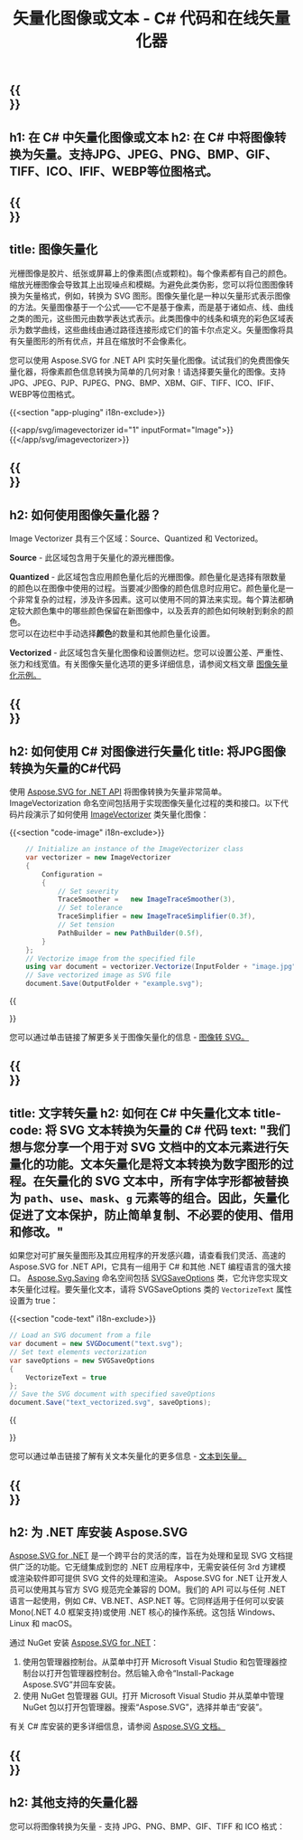 ﻿---
translation: true
template: /templates/_template-vectorization.md
title: 矢量化图像或文本 - C# 代码和在线矢量化器
url: /net/vectorization/
description: 将图像或 SVG 文本转换为矢量图形并将输出保存为 SVG 文件。在线或在 C# 中矢量化图像或文本！
---

{{<section banner>}}
---
h1: 在 C# 中矢量化图像或文本
h2: 在 C# 中将图像转换为矢量。支持JPG、JPEG、PNG、BMP、GIF、TIFF、ICO、IFIF、WEBP等位图格式。
---

{{<section overview>}}
---
title: 图像矢量化
---

光栅图像是胶片、纸张或屏幕上的像素图(点或颗粒)。每个像素都有自己的颜色。缩放光栅图像会导致其上出现噪点和模糊。为避免此类伪影，您可以将位图图像转换为矢量格式，例如，转换为 SVG 图形。图像矢量化是一种以矢量形式表示图像的方法。矢量图像基于一个公式——它不是基于像素，而是基于诸如点、线、曲线之类的图元，这些图元由数学表达式表示。此类图像中的线条和填充的彩色区域表示为数学曲线，这些曲线由通过路径连接形成它们的笛卡尔点定义。矢量图像将具有矢量图形的所有优点，并且在缩放时不会像素化。
 
您可以使用 Aspose.SVG for .NET API 实时矢量化图像。试试我们的免费图像矢量化器，将像素颜色信息转换为简单的几何对象！请选择要矢量化的图像。支持JPG、JPEG、PJP、PJPEG、PNG、BMP、XBM、GIF、TIFF、ICO、IFIF、WEBP等位图格式。

{{<section "app-pluging" i18n-exclude>}}

{{<app/svg/imagevectorizer id="1" inputFormat="Image">}}{{</app/svg/imagevectorizer>}}

{{<section plugin-use>}}
---
h2: 如何使用图像矢量化器？
---

Image Vectorizer 具有三个区域：Source、Quantized 和 Vectorized。

<b>Source</b> - 此区域包含用于矢量化的源光栅图像。

<b>Quantized</b> - 此区域包含应用颜色量化后的光栅图像。颜色量化是选择有限数量的颜色以在图像中使用的过程。当要减少图像的颜色信息时应用它。颜色量化是一个非常复杂的过程，涉及许多因素。这可以使用不同的算法来实现。每个算法都确定较大颜色集中的哪些颜色保留在新图像中，以及丢弃的颜色如何映射到剩余的颜色。 <br>您可以在边栏中手动选择<b>颜色</b>的数量和其他颜色量化设置。

<b>Vectorized</b> - 此区域包含矢量化图像和设置侧边栏。您可以设置公差、严重性、张力和线宽值。有关图像矢量化选项的更多详细信息，请参阅文档文章 <a href="https://docs.aspose.com/svg/net/how-to-work-with-aspose-svg-api/image-vectorization-examples/" target="_blank">图像矢量化示例。</a>

{{<section image-vectorization>}}
---
h2: 如何使用 C# 对图像进行矢量化
title: 将JPG图像转换为矢量的C#代码
---

使用 <a href="https://products.aspose.com/svg/{{lang.url-fragment}}net/" target="_blank">Aspose.SVG for .NET API</a> 将图像转换为矢量非常简单。 ImageVectorization 命名空间包括用于实现图像矢量化过程的类和接口。以下代码片段演示了如何使用 <a href="https://reference.aspose.com/svg/net/aspose.svg.imagevectorization/imagevectorizer/" target="_blank">ImageVectorizer</a> 类矢量化图像：

{{<section "code-image" i18n-exclude>}}

```cs       
	// Initialize an instance of the ImageVectorizer class
    var vectorizer = new ImageVectorizer
    {
        Configuration = 
		{
			// Set severity
			TraceSmoother =   new ImageTraceSmoother(3),
			// Set tolerance
			TraceSimplifier = new ImageTraceSimplifier(0.3f),
			// Set tension
        	PathBuilder = new PathBuilder(0.5f),
		}
    };
    // Vectorize image from the specified file
	using var document = vectorizer.Vectorize(InputFolder + "image.jpg");
    // Save vectorized image as SVG file 
	document.Save(OutputFolder + "example.svg");
```

{{<section link-image>}}

您可以通过单击链接了解更多关于图像矢量化的信息 - <a href="https://products.aspose.com/svg/{{lang.url-fragment}}net/vectorization/image-to-svg/">图像转 SVG。</a>


{{<section text-vectorization>}}
---
title: 文字转矢量
h2: 如何在 C# 中矢量化文本
title-code: 将 SVG 文本转换为矢量的 C# 代码
text: "我们想与您分享一个用于对 SVG 文档中的文本元素进行矢量化的功能。文本矢量化是将文本转换为数字图形的过程。在矢量化的 SVG 文本中，所有字体字形都被替换为 `path`、`use`、`mask`、`g` 元素等的组合。因此，矢量化促进了文本保护，防止简单复制、不必要的使用、借用和修改。"
---

如果您对可扩展矢量图形及其应用程序的开发感兴趣，请查看我们灵活、高速的 Aspose.SVG for .NET API，它具有一组用于 C# 和其他 .NET 编程语言的强大接口。 <a href="https://reference.aspose.com/svg/net/aspose.svg.saving/" target="_blank">Aspose.Svg.Saving</a> 命名空间包括 <a href=" https://reference.aspose.com/svg/net/aspose.svg.saving/svgsaveoptions/" target="_blank">SVGSaveOptions</a> 类，它允许您实现文本矢量化过程。要矢量化文本，请将 SVGSaveOptions 类的 `VectorizeText` 属性设置为 true：

{{<section "code-text" i18n-exclude>}}

```cs
// Load an SVG document from a file
var document = new SVGDocument("text.svg");
// Set text elements vectorization 
var saveOptions = new SVGSaveOptions
{
    VectorizeText = true
};    
// Save the SVG document with specified saveOptions
document.Save("text_vectorized.svg", saveOptions);
```

{{<section link-text>}}

您可以通过单击链接了解有关文本矢量化的更多信息 - <a href="https://products.aspose.com/svg/{{lang.url-fragment}}net/vectorization/text-to-vector/">文本到矢量。</a>

{{<section installing>}}
---
h2: 为 .NET 库安装 Aspose.SVG
---

<a href="https://products.aspose.com/svg/{{lang.url-fragment}}net/" target="_blank">Aspose.SVG for .NET</a> 是一个跨平台的灵活的库，旨在为处理和呈现 SVG 文档提供广泛的功能。它无缝集成到您的 .NET 应用程序中，无需安装任何 3rd 方建模或渲染软件即可提供 SVG 文件的处理和渲染。 Aspose.SVG for .NET 让开发人员可以使用其与官方 SVG 规范完全兼容的 DOM。我们的 API 可以与任何 .NET 语言一起使用，例如 C#、VB.NET、ASP.NET 等。它同样适用于任何可以安装 Mono(.NET 4.0 框架支持)或使用 .NET 核心的操作系统。这包括 Windows、Linux 和 macOS。

通过 NuGet 安装 <a href="https://www.nuget.org/packages/Aspose.SVG" target="_blank">Aspose.SVG for .NET</a>：
1. 使用包管理器控制台。从菜单中打开 Microsoft Visual Studio 和包管理器控制台以打开包管理器控制台。然后输入命令“Install-Package Aspose.SVG”并回车安装。
2. 使用 NuGet 包管理器 GUI。打开 Microsoft Visual Studio 并从菜单中管理 NuGet 包以打开包管理器。搜索“Aspose.SVG”，选择并单击“安装”。 </br>



有关 C# 库安装的更多详细信息，请参阅 [Aspose.SVG 文档。](https://docs.aspose.com/svg/net/getting-started/installation/)

{{<section other-vectorizers>}}
---
h2: 其他支持的矢量化器
---

您可以将图像转换为矢量 - 支持 JPG、PNG、BMP、GIF、TIFF 和 ICO 格式：
